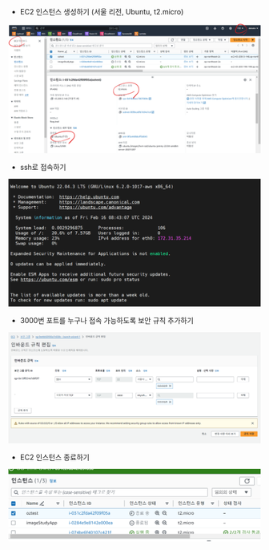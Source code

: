 - EC2 인스턴스 생성하기 (서울 리전, Ubuntu, t2.micro)  

![alt text](images/markdown-image.png)

- ssh로 접속하기  

 ![alt text](images/markdown-image-2.png)

- 3000번 포트를 누구나 접속 가능하도록 보안 규칙 추가하기  

 ![alt text](images/markdown-image-1.png)


- EC2 인스턴스 종료하기  

![alt text](images/markdown-image-3.png)

